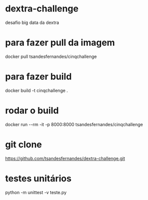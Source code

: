 # dextra-challenge
desafio big data da dextra


# para fazer pull da imagem
docker pull tsandesfernandes/cinqchallenge

# para fazer build
docker build -t cinqchallenge .


# rodar o build 
docker run --rm -it -p 8000:8000 tsandesfernandes/cinqchallenge

# git clone
https://github.com/tsandesfernandes/dextra-challenge.git

# testes unitários
python -m unittest -v teste.py
